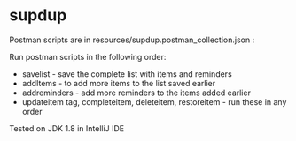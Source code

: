 # supdup


Postman scripts are in resources/supdup.postman_collection.json :

Run postman scripts in the following order:
* savelist - save the complete list with items and reminders
* addItems - to add more items to the list saved earlier
* addreminders - add more reminders to the items added earlier
* updateitem tag, completeitem, deleteitem, restoreitem - run these in any order

Tested on JDK 1.8 in IntelliJ IDE

